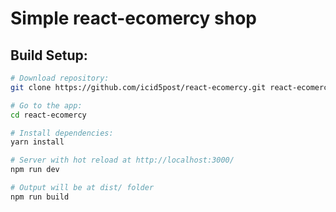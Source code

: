 # Simple react-ecomercy shop

## Build Setup:

``` bash
# Download repository:
git clone https://github.com/icid5post/react-ecomercy.git react-ecomercy

# Go to the app:
cd react-ecomercy

# Install dependencies:
yarn install

# Server with hot reload at http://localhost:3000/
npm run dev

# Output will be at dist/ folder
npm run build
```